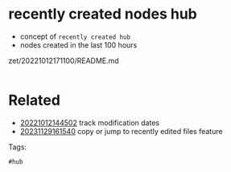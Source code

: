 # recently created nodes hub

- concept of `recently created hub`
- nodes created in the last 100 hours

zet/20221012171100/README.md

```
```

# Related

- [20221012144502](/zet/20221012144502/README.md) track modification dates
- [20231129161540](/zet/20231129161540/README.md) copy or jump to recently edited files feature

Tags:

    #hub
